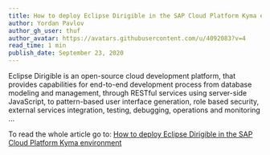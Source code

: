 ```yaml
---
title: How to deploy Eclipse Dirigible in the SAP Cloud Platform Kyma environment
author: Yordan Pavlov
author_gh_user: thuf
author_avatar: https://avatars.githubusercontent.com/u/4092083?v=4
read_time: 1 min
publish_date: September 23, 2020
---
```


Eclipse Dirigible is an open-source cloud development platform, that provides capabilities for end-to-end development process from database modeling and management, through RESTful services using server-side JavaScript, to pattern-based user interface generation, role based security, external services integration, testing, debugging, operations and monitoring ...


To read the whole article go to: [How to deploy Eclipse Dirigible in the SAP Cloud Platform Kyma environment](https://blogs.sap.com/2020/10/13/how-to-deploy-eclipse-dirigible-in-the-sap-cloud-platform-kyma-environment/)
